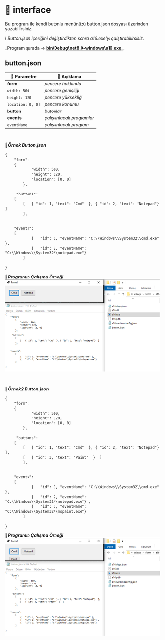 # 📂 interface
 Bu program ile kendi butonlu menünüzü button.json dosyası üzerinden yazabilirsiniz.

 _! Button.json içeriğini değiştirdikten sonra a16.exe'yi çalştırabilirsiniz._

_Program şurada -> [**bin\Debug\net8.0-windows\a16.exe**_](https://github.com/levham/interface/blob/main/bin/Debug/net8.0-windows/a16.exe). 

## button.json 
| 📁 Parametre | 📌 Açıklama|
|---------------|-------------------|
| **form**       | _pencere hakkında_|
| `width: 500`       | _pencere genişliği_|
| `height: 120`      | _pencere yüksekliği_|
|`location:[0, 0]`     | _pencere konumu_|
| **button**   | _butonlar_|
| **events**    | _çalıştırılacak programlar_|
| `eventName` | _çalıştırılacak program_|

<br>

📁_**Örnek Button.json**_
```
{ 
    "form": 
	{
            "width": 500,
            "height": 120,
            "location": [0, 0]
    	},

     "buttons":
	[  
	    [   { "id": 1, "text": "Cmd"  }, { "id": 2, "text": "Notepad"}  ]
    	],
    
    
    "events": 
	[
            {   "id": 1, "eventName": "C:\\Windows\\System32\\cmd.exe" },
            {   "id": 2, "eventName": "C:\\Windows\\System32\\notepad.exe"}
    	]

}
```
📌_**Programın Çalışma Örneği**_
![output](test1.png)

<br>




📁_**Örnek2 Button.json**_
```
{ 
    "form": 
	{
            "width": 500,
            "height": 120,
            "location": [0, 0]
    	},

     "buttons":
	[  
	    [   { "id": 1, "text": "Cmd"  }, { "id": 2, "text": "Notepad"}  ],
	    [   { "id": 3, "text": "Paint"  }  ]
    	],
    
    
    "events": 
	[
            {   "id": 1, "eventName": "C:\\Windows\\System32\\cmd.exe" },
            {   "id": 2, "eventName": "C:\\Windows\\System32\\notepad.exe"} ,
            {   "id": 3, "eventName": "C:\\Windows\\System32\\mspaint.exe"} 
    	]

}
```
📌_**Programın Çalışma Örneği**_
![output](test2.png)